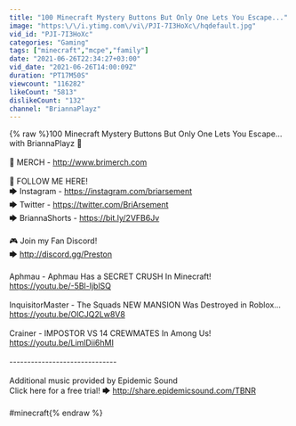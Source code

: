 ```yaml
---
title: "100 Minecraft Mystery Buttons But Only One Lets You Escape..."
image: "https:\/\/i.ytimg.com\/vi\/PJI-7I3HoXc\/hqdefault.jpg"
vid_id: "PJI-7I3HoXc"
categories: "Gaming"
tags: ["minecraft","mcpe","family"]
date: "2021-06-26T22:34:27+03:00"
vid_date: "2021-06-26T14:00:09Z"
duration: "PT17M50S"
viewcount: "116282"
likeCount: "5813"
dislikeCount: "132"
channel: "BriannaPlayz"
---
```

{% raw %}100 Minecraft Mystery Buttons But Only One Lets You Escape... with BriannaPlayz 👊<br /><br />👕 MERCH - <a rel="nofollow" target="blank" href="http://www.brimerch.com">http://www.brimerch.com</a> <br /><br />👀 FOLLOW ME HERE!<br />🡆 Instagram - <a rel="nofollow" target="blank" href="https://instagram.com/briarsement">https://instagram.com/briarsement</a><br />🡆 Twitter - <a rel="nofollow" target="blank" href="https://twitter.com/BriArsement">https://twitter.com/BriArsement</a><br />🡆 BriannaShorts - <a rel="nofollow" target="blank" href="https://bit.ly/2VFB6Jv">https://bit.ly/2VFB6Jv</a><br /><br />🎮 Join my Fan Discord! <br />🡆 <a rel="nofollow" target="blank" href="http://discord.gg/Preston">http://discord.gg/Preston</a><br /><br />Aphmau - Aphmau Has a SECRET CRUSH In Minecraft!<br /><a rel="nofollow" target="blank" href="https://youtu.be/-5Bl-IjblSQ">https://youtu.be/-5Bl-IjblSQ</a><br /><br />InquisitorMaster - The Squads NEW MANSION Was Destroyed in Roblox...<br /><a rel="nofollow" target="blank" href="https://youtu.be/OlCJQ2Lw8V8">https://youtu.be/OlCJQ2Lw8V8</a><br /><br />Crainer - IMPOSTOR VS 14 CREWMATES In Among Us!<br /><a rel="nofollow" target="blank" href="https://youtu.be/LimlDii6hMI">https://youtu.be/LimlDii6hMI</a><br /><br />------------------------------<br /><br />Additional music provided by Epidemic Sound<br />Click here for a free trial! 🡆 <a rel="nofollow" target="blank" href="http://share.epidemicsound.com/TBNR">http://share.epidemicsound.com/TBNR</a><br /><br />#minecraft{% endraw %}
